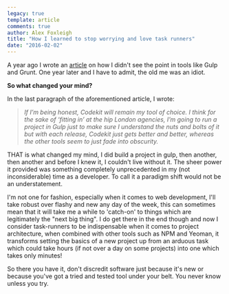 ```yaml
---
legacy: true 
template: article 
comments: true 
author: Alex Foxleigh
title: "How I learned to stop worrying and love task runners"
date: "2016-02-02"
---
```


A year ago I wrote an [article](http://lxword.com/2015/02/using-a-taskrunnner/) on how I didn't see the point in tools like Gulp and Grunt. One year later and I have to admit, the old me was an idiot.

**So what changed your mind?**

In the last paragraph of the aforementioned article, I wrote:

> _If I’m being honest, Codekit will remain my tool of choice. I think for the sake of ‘fitting in’ at the hip London agencies, I’m going to run a project in Gulp just to make sure I understand the nuts and bolts of it but with each release, Codekit just gets better and better, whereas the other tools seem to just fade into obscurity._

THAT is what changed my mind, I did build a project in gulp, then another, then another and before I knew it, I couldn't live without it. The sheer power it provided was something completely unprecedented in my (not inconsiderable) time as a developer. To call it a paradigm shift would not be an understatement.

I'm not one for fashion, especially when it comes to web development, I'll take robust over flashy and new any day of the week, this can sometimes mean that it will take me a while to 'catch-on' to things which are legitimately the "next big thing". I do get there in the end though and now I consider task-runners to be indispensable when it comes to project architecture, when combined with other tools such as NPM and Yeoman, it transforms setting the basics of a new project up from an arduous task which could take hours (if not over a day on some projects) into one which takes only minutes!

So there you have it, don't discredit software just because it's new or because you've got a tried and tested tool under your belt. You never know unless you try.
